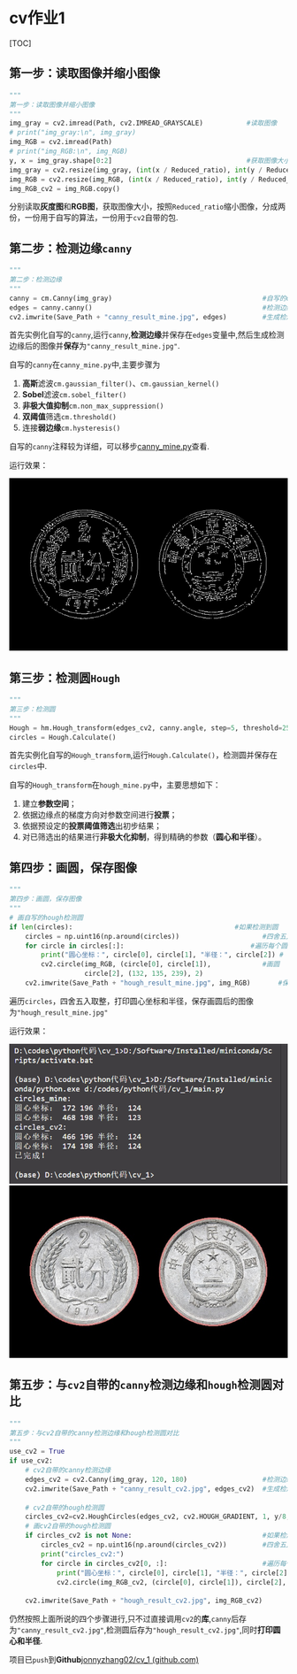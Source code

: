 # cv作业1

[TOC]

## 第一步：读取图像并缩小图像

```py
"""
第一步：读取图像并缩小图像
"""
img_gray = cv2.imread(Path, cv2.IMREAD_GRAYSCALE)           #读取图像
# print("img_gray:\n", img_gray)                  
img_RGB = cv2.imread(Path)                                      
# print("img_RGB:\n", img_RGB)
y, x = img_gray.shape[0:2]                                  #获取图像大小
img_gray = cv2.resize(img_gray, (int(x / Reduced_ratio), int(y / Reduced_ratio))) #缩小图像    
img_RGB = cv2.resize(img_RGB, (int(x / Reduced_ratio), int(y / Reduced_ratio)))
img_RGB_cv2 = img_RGB.copy()
```

分别读取**灰度图**和**RGB图**，获取图像大小，按照`Reduced_ratio`缩小图像，分成两份，一份用于自写的算法，一份用于`cv2`自带的包.

## 第二步：检测边缘`canny`

```python
"""
第二步：检测边缘
"""
canny = cm.Canny(img_gray)                                      #自写的canny实例化
edges = canny.canny()                                           #检测边缘
cv2.imwrite(Save_Path + "canny_result_mine.jpg", edges)         #生成检测边缘后的图像
```

首先实例化自写的`canny`,运行`canny`,**检测边缘**并保存在`edges`变量中,然后生成检测边缘后的图像并**保存**为`"canny_result_mine.jpg"`.

自写的`canny`在`canny_mine.py`中,主要步骤为

1. **高斯**滤波`cm.gaussian_filter()`、`cm.gaussian_kernel()`
2. **Sobel**滤波`cm.sobel_filter()`
3. **非极大值抑制**`cm.non_max_suppression()`
4. **双阈值**筛选`cm.threshold()`
5. 连接**弱边缘**`cm.hysteresis()`

自写的`canny`注释较为详细，可以移步[canny_mine.py](https://github.com/jonnyzhang02/cv_1/blob/master/canny_mine.py)查看.

运行效果：

<img src="/result/canny_result_mine.jpg"/>

## 第三步：检测圆`Hough`

```py
"""
第三步：检测圆
"""
Hough = hm.Hough_transform(edges_cv2, canny.angle, step=5, threshold=25)          #自写的hough实例化
circles = Hough.Calculate() 
```

首先实例化自写的`Hough_transform`,运行`Hough.Calculate()`，检测圆并保存在`circles`中.

自写的`Hough_transform`在`hough_mine.py`中，主要思想如下：

1. 建立**参数空间**；
2. 依据边缘点的梯度方向对参数空间进行**投票**；
3. 依据预设定的**投票阈值筛选**出初步结果；
4. 对已筛选出的结果进行**非极大化抑制**，得到精确的参数（**圆心和半径**）。

## 第四步：画圆，保存图像

```py
"""
第四步：画圆，保存图像
"""         
# 画自写的hough检测圆
if len(circles):                                         #如果检测到圆        
    circles = np.uint16(np.around(circles))                     #四舍五入取整
    for circle in circles[:]:                                #遍历每个圆 
        print("圆心坐标：", circle[0], circle[1], "半径：", circle[2]) # 打印圆心坐标和半径
        cv2.circle(img_RGB, (circle[0], circle[1]),             #画圆
                   circle[2], (132, 135, 239), 2)
    cv2.imwrite(Save_Path + "hough_result_mine.jpg", img_RGB)       #保存检测圆后的图像
```

遍历`circles`，四舍五入取整，打印圆心坐标和半径，保存画圆后的图像为`"hough_result_mine.jpg"`

运行效果：

<img src="./screen_shoot.png" alt="screen_shoot"  />

<img src="/result/hough_result_mine.jpg"  />

## 第五步：与`cv2`自带的`canny`检测边缘和`hough`检测圆对比

```py
"""
第五步：与cv2自带的canny检测边缘和hough检测圆对比
"""
use_cv2 = True
if use_cv2:
    # cv2自带的canny检测边缘
    edges_cv2 = cv2.Canny(img_gray, 120, 180)                   #检测边缘
    cv2.imwrite(Save_Path + "canny_result_cv2.jpg", edges_cv2)  #生成检测边缘后的图像

    # cv2自带的hough检测圆
    circles_cv2=cv2.HoughCircles(edges_cv2, cv2.HOUGH_GRADIENT, 1, y/8, param1= 100,param2= 60,minRadius= 10, maxRadius= 150)  #检测圆       
    # 画cv2自带的hough检测圆
    if circles_cv2 is not None:                                 #如果检测到圆
        circles_cv2 = np.uint16(np.around(circles_cv2))         #四舍五入取整
        print("circles_cv2:")
        for circle in circles_cv2[0, :]:                        #遍历每个圆 
            print("圆心坐标：", circle[0], circle[1], "半径：", circle[2])
            cv2.circle(img_RGB_cv2, (circle[0], circle[1]), circle[2], (132, 135, 239), 2)     #画圆  
            
    cv2.imwrite(Save_Path + "hough_result_cv2.jpg", img_RGB_cv2)   
```

仍然按照上面所说的四个步骤进行,只不过直接调用`cv2`的**库**,`canny`后存为`"canny_result_cv2.jpg"`,检测圆后存为`"hough_result_cv2.jpg"`,同时**打印圆心和半径**.

项目已`push`到**Github**[jonnyzhang02/cv_1 (github.com)](https://github.com/jonnyzhang02/cv_1)


